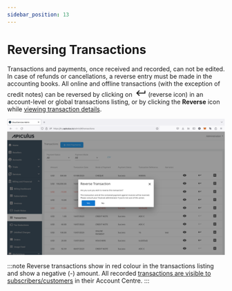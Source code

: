 ```yaml
---
sidebar_position: 13
---
```

# Reversing Transactions

Transactions and payments, once received and recorded, can not be edited. In case of refunds or cancellations, a reverse entry must be made in the accounting books. All online and offline transactions (with the exception of credit notes) can be reversed by clicking on  ![Reverse Icon](img/Reverse.png) (reverse icon) in an account-level or global transactions listing, or by clicking the **Reverse** icon while [viewing transaction details](ViewingTransactionDetails).

![Reversing Transactions](img/ReversingTransactions.png)

:::note 
Reverse transactions show in red colour in the transactions listing and show a negative (-) amount. All recorded [transactions are visible to subscribers/customers](/docs/Subscribers/AccountCentre/WalletandTransactions) in their Account Centre.
:::




